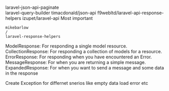 laravel-json-api-paginate          
laravel-query-builder
timacdonald/json-api
f9webltd/laravel-api-response-helpers
izupet/laravel-api    Most important






    mikebarlow
    /
    laravel-response-helpers











ModelResponse: For responding a single model resource.
CollectionResponse: For responding a collection of models for a resource.
ErrorResponse: For responding when you have encountered an Error.
MessageResponse: For when you are returning a simple message.
ExpandedResponse: For when you want to send a message and some data in the response

Create Exception for differnet snerios like empty data load error etc


